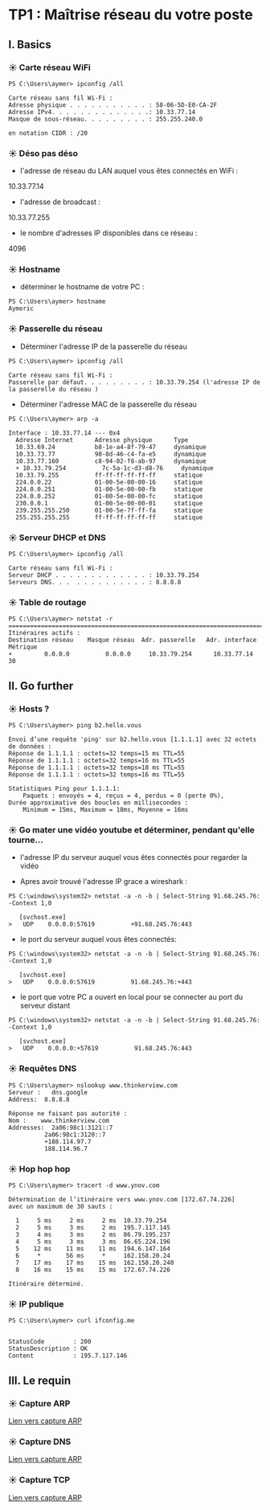 # TP1 : Maîtrise réseau du votre poste

## I. Basics

### ☀️ Carte réseau WiFi

```
PS C:\Users\aymer> ipconfig /all

Carte réseau sans fil Wi-Fi :
Adresse physique . . . . . . . . . . . : 58-06-5D-E0-CA-2F
Adresse IPv4. . . . . . . . . . . . . .: 10.33.77.14
Masque de sous-réseau. . . . . . . . . : 255.255.240.0

en notation CIDR : /20
```

### ☀️ Déso pas déso

- l'adresse de réseau du LAN auquel vous êtes connectés en WiFi :

10.33.77.14

- l'adresse de broadcast :

10.33.77.255

- le nombre d'adresses IP disponibles dans ce réseau :

4096

### ☀️ Hostname

- déterminer le hostname de votre PC :

```
PS C:\Users\aymer> hostname
Aymeric
```


### ☀️ Passerelle du réseau

- Déterminer l'adresse IP de la passerelle du réseau

```
PS C:\Users\aymer> ipconfig /all

Carte réseau sans fil Wi-Fi :
Passerelle par défaut. . . . . . . . . : 10.33.79.254 (l'adresse IP de la passerelle du réseau )
```
- Déterminer l'adresse MAC de la passerelle du réseau

```
PS C:\Users\aymer> arp -a

Interface : 10.33.77.14 --- 0x4
  Adresse Internet      Adresse physique      Type
  10.33.69.24           b8-1e-a4-8f-79-47     dynamique
  10.33.73.77           98-8d-46-c4-fa-e5     dynamique
  10.33.77.160          c8-94-02-f8-ab-97     dynamique
  ☀️ 10.33.79.254          7c-5a-1c-d3-d8-76     dynamique
  10.33.79.255          ff-ff-ff-ff-ff-ff     statique
  224.0.0.22            01-00-5e-00-00-16     statique
  224.0.0.251           01-00-5e-00-00-fb     statique
  224.0.0.252           01-00-5e-00-00-fc     statique
  230.0.0.1             01-00-5e-00-00-01     statique
  239.255.255.250       01-00-5e-7f-ff-fa     statique
  255.255.255.255       ff-ff-ff-ff-ff-ff     statique

```

### ☀️ Serveur DHCP et DNS

```
PS C:\Users\aymer> ipconfig /all

Carte réseau sans fil Wi-Fi :
Serveur DHCP . . . . . . . . . . . . . : 10.33.79.254
Serveurs DNS. . .  . . . . . . . . . . : 8.8.8.8
```

### ☀️ Table de routage

```
PS C:\Users\aymer> netstat -r
===========================================================================
Itinéraires actifs :
Destination réseau    Masque réseau  Adr. passerelle   Adr. interface Métrique
☀️         0.0.0.0          0.0.0.0     10.33.79.254      10.33.77.14     30
```

## II. Go further

### ☀️ Hosts ?

```
PS C:\Users\aymer> ping b2.hello.vous

Envoi d’une requête 'ping' sur b2.hello.vous [1.1.1.1] avec 32 octets de données :
Réponse de 1.1.1.1 : octets=32 temps=15 ms TTL=55
Réponse de 1.1.1.1 : octets=32 temps=16 ms TTL=55
Réponse de 1.1.1.1 : octets=32 temps=18 ms TTL=55
Réponse de 1.1.1.1 : octets=32 temps=16 ms TTL=55

Statistiques Ping pour 1.1.1.1:
    Paquets : envoyés = 4, reçus = 4, perdus = 0 (perte 0%),
Durée approximative des boucles en millisecondes :
    Minimum = 15ms, Maximum = 18ms, Moyenne = 16ms
```

### ☀️ Go mater une vidéo youtube et déterminer, pendant qu'elle tourne...

- l'adresse IP du serveur auquel vous êtes connectés pour regarder la vidéo

- Apres avoir trouvé l'adresse IP grace a wireshark :

```
PS C:\windows\system32> netstat -a -n -b | Select-String 91.68.245.76: -Context 1,0

   [svchost.exe]
>   UDP    0.0.0.0:57619          ☀️91.68.245.76:443
```

- le port du serveur auquel vous êtes connectés:
```
PS C:\windows\system32> netstat -a -n -b | Select-String 91.68.245.76: -Context 1,0

   [svchost.exe]
>   UDP    0.0.0.0:57619          91.68.245.76:☀️443
```

- le port que votre PC a ouvert en local pour se connecter au port du serveur distant
```
PS C:\windows\system32> netstat -a -n -b | Select-String 91.68.245.76: -Context 1,0

   [svchost.exe]
>   UDP    0.0.0.0:☀️57619          91.68.245.76:443
```

### ☀️ Requêtes DNS

```
PS C:\Users\aymer> nslookup www.thinkerview.com
Serveur :   dns.google
Address:  8.8.8.8

Réponse ne faisant pas autorité :
Nom :    www.thinkerview.com
Addresses:  2a06:98c1:3121::7
          2a06:98c1:3120::7
          ☀️188.114.97.7
          188.114.96.7
```

### ☀️ Hop hop hop

```
PS C:\Users\aymer> tracert -d www.ynov.com

Détermination de l’itinéraire vers www.ynov.com [172.67.74.226]
avec un maximum de 30 sauts :

  1     5 ms     2 ms     2 ms  10.33.79.254
  2     5 ms     3 ms     2 ms  195.7.117.145
  3     4 ms     3 ms     2 ms  86.79.195.237
  4     5 ms     3 ms     3 ms  86.65.224.196
  5    12 ms    11 ms    11 ms  194.6.147.164
  6     *       56 ms     *     162.158.20.24
  7    17 ms    17 ms    15 ms  162.158.20.240
  8    16 ms    15 ms    15 ms  172.67.74.226

Itinéraire déterminé.
```

### ☀️ IP publique
```
PS C:\Users\aymer> curl ifconfig.me


StatusCode        : 200
StatusDescription : OK
Content           : 195.7.117.146
```

## III. Le requin

### ☀️ Capture ARP

[Lien vers capture ARP](./captures/arp.pcapng)

### ☀️ Capture DNS

[Lien vers capture ARP](./captures/dns.pcapng)

### ☀️ Capture TCP

[Lien vers capture ARP](./captures/tcp.pcapng)